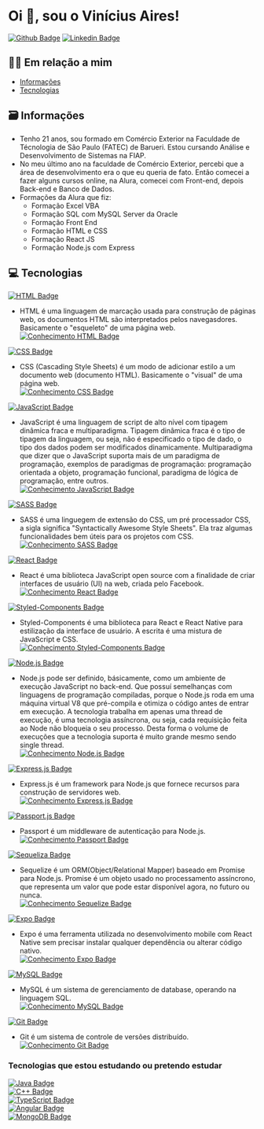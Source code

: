 # Oi 👋, sou o Vinícius Aires!

[![Github Badge](https://img.shields.io/badge/-Github-000?style=flat-square&logo=Github&logoColor=white&link=https://github.com/fagnerpsantos)](https://github.com/viniciusAires21)
[![Linkedin Badge](https://img.shields.io/badge/-LinkedIn-blue?style=flat-square&logo=Linkedin&logoColor=white&link=https://www.linkedin.com/in/fagnerpsantos/)](https://www.linkedin.com/in/vinicius-aires/)
## 🙋‍♂️ Em relação a mim
<!--ts-->
   * [Informações](#informações)
   * [Tecnologias](#tecnologias)
<!--te-->

## 🗃 Informações
- Tenho 21 anos, sou formado em Comércio Exterior na Faculdade de Técnologia de São Paulo (FATEC) de Barueri. Estou cursando Análise e Desenvolvimento de Sistemas na FIAP. 
- No meu último ano na faculdade de Comércio Exterior, percebi que a área de desenvolvimento era o que eu queria de fato. Então comecei a fazer alguns cursos online, na Alura, comecei com Front-end, depois Back-end e Banco de Dados.
- Formações da Alura que fiz: 
   - Formação Excel VBA
   - Formação SQL com MySQL Server da Oracle
   - Formação Front End
   - Formação HTML e CSS
   - Formação React JS
   - Formação Node.js com Express

## 💻 Tecnologias
[![HTML Badge](https://img.shields.io/badge/HTML5-E34F26?style=for-the-badge&logo=html5&logoColor=white)]()
- HTML é uma linguagem de marcação usada para construção de páginas web, os documentos HTML são interpretados pelos navegasdores. Basicamente o "esqueleto" de uma página web.\
[![Conhecimento HTML Badge](https://img.shields.io/badge/N%C3%ADvel%20de%20Conhecimento-%E2%98%85%E2%98%85%E2%98%85%E2%98%85%E2%98%86-brightgreen)]()

[![CSS Badge](https://img.shields.io/badge/CSS3-1572B6?style=for-the-badge&logo=css3&logoColor=white)]()
- CSS (Cascading Style Sheets) é um modo de adicionar estilo a um documento web (documento HTML). Basicamente o "visual" de uma página web.\
[![Conhecimento CSS Badge](https://img.shields.io/badge/N%C3%ADvel%20de%20Conhecimento-%E2%98%85%E2%98%85%E2%98%85%E2%98%85%E2%98%86-brightgreen)]()

[![JavaScript Badge](https://img.shields.io/badge/JavaScript-323330?style=for-the-badge&logo=javascript&logoColor=F7DF1E)]()
- JavaScript é uma linguagem de script de alto nível com tipagem dinâmica fraca e multiparadigma. Tipagem dinâmica fraca é o tipo de tipagem da linguagem, ou seja, não é especificado o tipo de dado, o tipo dos dados podem ser modificados dinamicamente. Multiparadigma que dizer que o JavaScript suporta mais de um paradigma de programação, exemplos de paradigmas de programação: programação orientada a objeto, programação funcional, paradigma de lógica de programação, entre outros.\
[![Conhecimento JavaScript Badge](https://img.shields.io/badge/N%C3%ADvel%20de%20Conhecimento-%E2%98%85%E2%98%85%E2%98%85%E2%98%85%E2%98%86-brightgreen)]()

[![SASS Badge](https://img.shields.io/badge/Sass-CC6699?style=for-the-badge&logo=sass&logoColor=white)]()
- SASS é uma linguegem de extensão do CSS, um pré processador CSS, a sigla significa "Syntactically Awesome Style Sheets". Ela traz algumas funcionalidades bem úteis para os projetos com CSS.\
[![Conhecimento SASS Badge](https://img.shields.io/badge/N%C3%ADvel%20de%20Conhecimento-%E2%98%85%E2%98%86%E2%98%86%E2%98%86%E2%98%86-red)]()

[![React Badge](https://img.shields.io/badge/React-20232A?style=for-the-badge&logo=react&logoColor=5ccfee)]()
- React é uma biblioteca JavaScript open source com a finalidade de criar interfaces de usuário (UI) na web, criada pelo Facebook.\
[![Conhecimento React Badge](https://img.shields.io/badge/N%C3%ADvel%20de%20Conhecimento-%E2%98%85%E2%98%85%E2%98%85%E2%98%86%E2%98%86-green)]()

[![Styled-Components Badge](https://img.shields.io/badge/Styled_Components-CB7EBC?style=for-the-badge&logo=styled-components&logoColor=white)]()
- Styled-Components é uma biblioteca para React e React Native para estilização da interface de usuário. A escrita é uma mistura de JavaScript e CSS.\
[![Conhecimento Styled-Components Badge](https://img.shields.io/badge/N%C3%ADvel%20de%20Conhecimento-%E2%98%85%E2%98%85%E2%98%85%E2%98%86%E2%98%86-green)]()

[![Node.js Badge](https://img.shields.io/badge/Node.js-339933?style=for-the-badge&logo=nodedotjs&logoColor=white)]()
- Node.js pode ser definido, básicamente, como um ambiente de execução JavaScript no back-end. Que possuí semelhanças com linguagens de programação compiladas, porque o Node.js roda em uma máquina virtual V8 que pré-compila e otimiza o código antes de entrar em execução. A tecnologia trabalha em apenas uma thread de execução, é uma tecnologia assíncrona, ou seja, cada requisição feita ao Node não bloqueia o seu processo. Desta forma o volume de execuções que a tecnologia suporta é muito grande mesmo sendo single thread.\
[![Conhecimento Node.js Badge](https://img.shields.io/badge/N%C3%ADvel%20de%20Conhecimento-%E2%98%85%E2%98%85%E2%98%85%E2%98%86%E2%98%86-green)]()

[![Express.js Badge](https://img.shields.io/badge/Express-000000?style=for-the-badge&logo=express&logoColor=white)]()
- Express.js é um framework para Node.js que fornece recursos para construção de servidores web.\
[![Conhecimento Express.js Badge](https://img.shields.io/badge/N%C3%ADvel%20de%20Conhecimento-%E2%98%85%E2%98%85%E2%98%85%E2%98%86%E2%98%86-green)]()

[![Passport.js Badge](https://img.shields.io/badge/Passport-35df79?style=for-the-badge&logo=passport&logoColor=white)]()
- Passport é um middleware de autenticação para Node.js.\
[![Conhecimento Passport Badge](https://img.shields.io/badge/N%C3%ADvel%20de%20Conhecimento-%E2%98%85%E2%98%85%E2%98%86%E2%98%86%E2%98%86-yellow)]()

[![Sequeliza Badge](https://img.shields.io/badge/Sequelize-white?style=for-the-badge&logo=Sequelize&logoColor=52B0E7)]()
- Sequelize é um ORM(Object/Relational Mapper) baseado em Promise para Node.js. Promise é um objeto usado no processamento assíncrono, que representa um valor que pode estar disponível agora, no futuro ou nunca.\
[![Conhecimento Sequelize Badge](https://img.shields.io/badge/N%C3%ADvel%20de%20Conhecimento-%E2%98%85%E2%98%85%E2%98%86%E2%98%86%E2%98%86-yellow)]()

[![Expo Badge](https://img.shields.io/badge/Expo-422EDF?style=for-the-badge&logo=expo&logoColor=white)]()
- Expo é uma ferramenta utilizada no desenvolvimento mobile com React Native sem precisar instalar qualquer dependência ou alterar código nativo.\
[![Conhecimento Expo Badge](https://img.shields.io/badge/N%C3%ADvel%20de%20Conhecimento-%E2%98%85%E2%98%85%E2%98%86%E2%98%86%E2%98%86-yellow)]()

[![MySQL Badge](https://img.shields.io/badge/MySQL-005C84?style=for-the-badge&logo=mysql&logoColor=white)]()
- MySQL é um sistema de gerenciamento de database, operando na linguagem SQL.\
[![Conhecimento MySQL Badge](https://img.shields.io/badge/N%C3%ADvel%20de%20Conhecimento-%E2%98%85%E2%98%85%E2%98%86%E2%98%86%E2%98%86-yellow)]()

[![Git Badge](https://img.shields.io/badge/GIT-e84d31?style=for-the-badge&logo=git&logoColor=white)]()
- Git é um sistema de controle de versões distribuído. \
[![Conhecimento Git Badge](https://img.shields.io/badge/N%C3%ADvel%20de%20Conhecimento-%E2%98%85%E2%98%85%E2%98%86%E2%98%86%E2%98%86-yellow)]()

### Tecnologias que estou estudando ou pretendo estudar

[![Java Badge](https://img.shields.io/badge/Java-e01e23?style=for-the-badge&logo=java&logoColor=0c83bd)]()\
[![C++ Badge](https://img.shields.io/badge/C++-white?style=for-the-badge&logo=cplusplus&logoColor=blue)]()\
[![TypeScript Badge](https://img.shields.io/badge/TypeScript-blue?style=for-the-badge&logo=typescript&logoColor=white)]()\
[![Angular Badge](https://img.shields.io/badge/Angular-white?style=for-the-badge&logo=angular&logoColor=red)]()\
[![MongoDB Badge](https://img.shields.io/badge/MongoDB-white?style=for-the-badge&logo=mongodb&logoColor=green)]()
